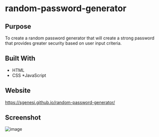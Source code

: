 # random-password-generator

## Purpose
To create a random password generator that will create a strong password that provides greater security based on user input criteria.

## Built With
* HTML
* CSS
*JavaScript

## Website
https://sgenesi.github.io/random-password-generator/

## Screenshot
![image](https://user-images.githubusercontent.com/71858457/99197848-2a92d700-2752-11eb-9b10-ede92322871d.png)

